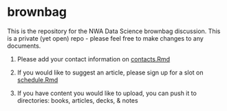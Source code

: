 # brownbag

This is the repository for the NWA Data Science brownbag discussion. This is a private (yet open) repo - please feel free to make changes to any documents.

 1. Please add your contact information on [contacts.Rmd](https://github.com/loudermilk/brownbag/blob/master/contacts.Rmd)
 
 2. If you would like to suggest an article, please sign up for a slot on [schedule.Rmd](https://github.com/loudermilk/brownbag/blob/master/schedule.Rmd)

 3. If you have content you would like to upload, you can push it to directories: books, articles, decks, & notes
